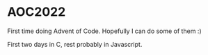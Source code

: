 # AOC2022
First time doing Advent of Code. Hopefully I can do some of them :)

First two days in C, rest probably in Javascript.

